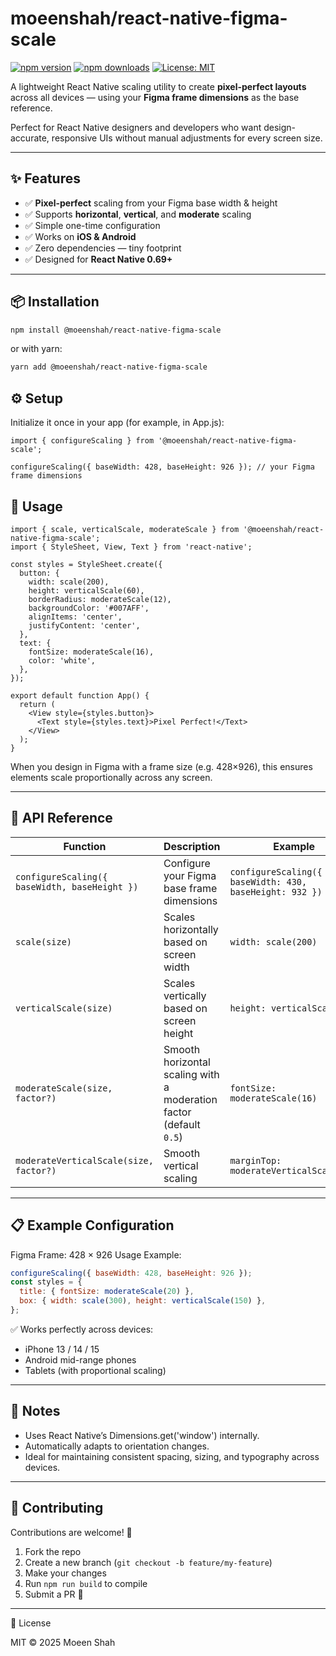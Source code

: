 # moeenshah/react-native-figma-scale

[![npm version](https://img.shields.io/npm/v/@moeenshah/react-native-figma-scale.svg)](https://www.npmjs.com/package/@moeenshah/react-native-figma-scale)
[![npm downloads](https://img.shields.io/npm/dm/@moeenshah/react-native-figma-scale.svg)](https://www.npmjs.com/package/@moeenshah/react-native-figma-scale)
[![License: MIT](https://img.shields.io/badge/License-MIT-yellow.svg)](LICENSE)

A lightweight React Native scaling utility to create **pixel-perfect layouts** across all devices — using your **Figma frame dimensions** as the base reference.

Perfect for React Native designers and developers who want design-accurate, responsive UIs without manual adjustments for every screen size.

---

## ✨ Features

* ✅ **Pixel-perfect** scaling from your Figma base width & height  
* ✅ Supports **horizontal**, **vertical**, and **moderate** scaling  
* ✅ Simple one-time configuration  
* ✅ Works on **iOS & Android**  
* ✅ Zero dependencies — tiny footprint  
* ✅ Designed for **React Native 0.69+**

---

## 📦 Installation

```bash
npm install @moeenshah/react-native-figma-scale
```
or with yarn:
```bash
yarn add @moeenshah/react-native-figma-scale
```

## ⚙️ Setup

Initialize it once in your app (for example, in App.js):

```tsx
import { configureScaling } from '@moeenshah/react-native-figma-scale';

configureScaling({ baseWidth: 428, baseHeight: 926 }); // your Figma frame dimensions
```

## 🚀 Usage
```tsx
import { scale, verticalScale, moderateScale } from '@moeenshah/react-native-figma-scale';
import { StyleSheet, View, Text } from 'react-native';

const styles = StyleSheet.create({
  button: {
    width: scale(200),
    height: verticalScale(60),
    borderRadius: moderateScale(12),
    backgroundColor: '#007AFF',
    alignItems: 'center',
    justifyContent: 'center',
  },
  text: {
    fontSize: moderateScale(16),
    color: 'white',
  },
});

export default function App() {
  return (
    <View style={styles.button}>
      <Text style={styles.text}>Pixel Perfect!</Text>
    </View>
  );
}
```


When you design in Figma with a frame size (e.g. 428×926), this ensures elements scale proportionally across any screen.

---

## 🧠 API Reference

| Function                                      | Description                                                        | Example                                                 |
| --------------------------------------------- | ------------------------------------------------------------------ | ------------------------------------------------------- |
| `configureScaling({ baseWidth, baseHeight })` | Configure your Figma base frame dimensions                         | `configureScaling({ baseWidth: 430, baseHeight: 932 })` |
| `scale(size)`                                 | Scales horizontally based on screen width                          | `width: scale(200)`                                     |
| `verticalScale(size)`                         | Scales vertically based on screen height                           | `height: verticalScale(60)`                             |
| `moderateScale(size, factor?)`                | Smooth horizontal scaling with a moderation factor (default `0.5`) | `fontSize: moderateScale(16)`                           |
| `moderateVerticalScale(size, factor?)`        | Smooth vertical scaling                                            | `marginTop: moderateVerticalScale(20)`                  |

---

## 📋 Example Configuration

Figma Frame: 428 × 926
Usage Example:

```js
configureScaling({ baseWidth: 428, baseHeight: 926 });
const styles = {
  title: { fontSize: moderateScale(20) },
  box: { width: scale(300), height: verticalScale(150) },
};
```

✅ Works perfectly across devices:

* iPhone 13 / 14 / 15
* Android mid-range phones
* Tablets (with proportional scaling)

---

## 🔧 Notes

* Uses React Native’s Dimensions.get('window') internally.
* Automatically adapts to orientation changes.
* Ideal for maintaining consistent spacing, sizing, and typography across devices.

---

## 🤝 Contributing

Contributions are welcome! 🎉

1. Fork the repo
2. Create a new branch (`git checkout -b feature/my-feature`)
3. Make your changes
4. Run `npm run build` to compile
5. Submit a PR 🚀

---

📜 License

MIT © 2025 Moeen Shah
